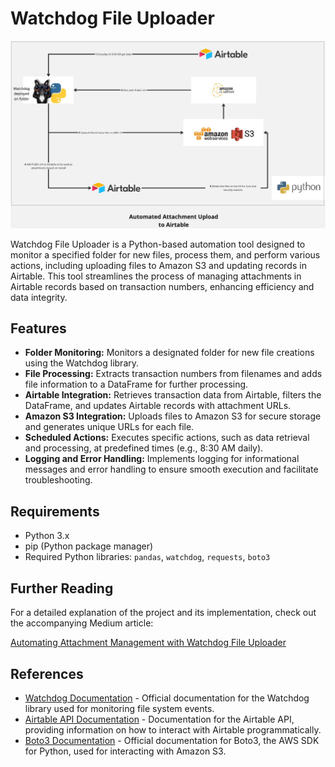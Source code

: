 # Watchdog File Uploader

![model_diagram](images/workflow.jpg)

Watchdog File Uploader is a Python-based automation tool designed to monitor a specified folder for new files, process them, and perform various actions, including uploading files to Amazon S3 and updating records in Airtable. This tool streamlines the process of managing attachments in Airtable records based on transaction numbers, enhancing efficiency and data integrity.

## Features

- **Folder Monitoring:** Monitors a designated folder for new file creations using the Watchdog library.
- **File Processing:** Extracts transaction numbers from filenames and adds file information to a DataFrame for further processing.
- **Airtable Integration:** Retrieves transaction data from Airtable, filters the DataFrame, and updates Airtable records with attachment URLs.
- **Amazon S3 Integration:** Uploads files to Amazon S3 for secure storage and generates unique URLs for each file.
- **Scheduled Actions:** Executes specific actions, such as data retrieval and processing, at predefined times (e.g., 8:30 AM daily).
- **Logging and Error Handling:** Implements logging for informational messages and error handling to ensure smooth execution and facilitate troubleshooting.

## Requirements

- Python 3.x
- pip (Python package manager)
- Required Python libraries: `pandas`, `watchdog`, `requests`, `boto3`


## Further Reading

For a detailed explanation of the project and its implementation, check out the accompanying Medium article:

[Automating Attachment Management with Watchdog File Uploader](https://medium.com/your-medium-username/automating-attachment-management-with-watchdog-file-uploader-1234567890)


## References

- [Watchdog Documentation](https://python-watchdog.readthedocs.io/en/latest/index.html) - Official documentation for the Watchdog library used for monitoring file system events.
- [Airtable API Documentation](https://airtable.com/api) - Documentation for the Airtable API, providing information on how to interact with Airtable programmatically.
- [Boto3 Documentation](https://boto3.amazonaws.com/v1/documentation/api/latest/index.html) - Official documentation for Boto3, the AWS SDK for Python, used for interacting with Amazon S3.

